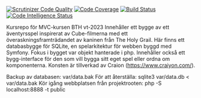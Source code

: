 [![Scrutinizer Code Quality](https://scrutinizer-ci.com/g/blixtenA/mvc_report/badges/quality-score.png?b=master)](https://scrutinizer-ci.com/g/blixtenA/mvc_report/?branch=master)
[![Code Coverage](https://scrutinizer-ci.com/g/blixtenA/mvc_report/badges/coverage.png?b=master)](https://scrutinizer-ci.com/g/blixtenA/mvc_report/?branch=master)
[![Build Status](https://scrutinizer-ci.com/g/blixtenA/mvc_report/badges/build.png?b=master)](https://scrutinizer-ci.com/g/blixtenA/mvc_report/build-status/master)
[![Code Intelligence Status](https://scrutinizer-ci.com/g/blixtenA/mvc_report/badges/code-intelligence.svg?b=master)](https://scrutinizer-ci.com/code-intelligence)


Kursrepo för MVC-kursen BTH vt-2023 
Innehåller ett bygge av ett äventyrsspel inspirerat av Cube-filmerna med ett överaskningsframträdandet av kaninen från The Holy Grail. Här finns ett databasbygge för SQLite, en spelarkitektur för webben byggd med Symfony. Fokus i bygget var objekt hanterade i php. Innehåller också ett bygg-interface för den som vill bygga sitt eget spel eller ordna om komponenterna. Konsten är tillverkad av Craion (https://www.craiyon.com/). 

Backup av databasen: var/data.bak
För att återställa: sqlite3 var/data.db < var/data.bak
Kör igång webbplatsen från projektrooten: php -S localhost:8888 -t public